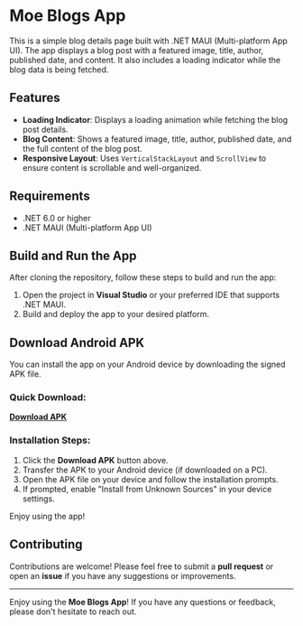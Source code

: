 # Moe Blogs App

This is a simple blog details page built with .NET MAUI (Multi-platform App UI). The app displays a blog post with a featured image, title, author, published date, and content. It also includes a loading indicator while the blog data is being fetched.

## Features

- **Loading Indicator**: Displays a loading animation while fetching the blog post details.
- **Blog Content**: Shows a featured image, title, author, published date, and the full content of the blog post.
- **Responsive Layout**: Uses `VerticalStackLayout` and `ScrollView` to ensure content is scrollable and well-organized.

## Requirements

- .NET 6.0 or higher
- .NET MAUI (Multi-platform App UI)

## Build and Run the App

After cloning the repository, follow these steps to build and run the app:

1. Open the project in **Visual Studio** or your preferred IDE that supports .NET MAUI.
2. Build and deploy the app to your desired platform.

## Download Android APK  

You can install the app on your Android device by downloading the signed APK file.  

### Quick Download:  
[**Download APK**](https://github.com/94mohabd/MoeBlogsAppMAUI/raw/7a94437c3036d0d2103ed424273e5868b915e84c/publish/com.companyname.myfirstmauiapp-Signed.apk)  

### Installation Steps:  
1. Click the **Download APK** button above.  
2. Transfer the APK to your Android device (if downloaded on a PC).  
3. Open the APK file on your device and follow the installation prompts.  
4. If prompted, enable "Install from Unknown Sources" in your device settings.  

Enjoy using the app!
## Contributing

Contributions are welcome! Please feel free to submit a **pull request** or open an **issue** if you have any suggestions or improvements.

---

Enjoy using the **Moe Blogs App**! If you have any questions or feedback, please don't hesitate to reach out.
